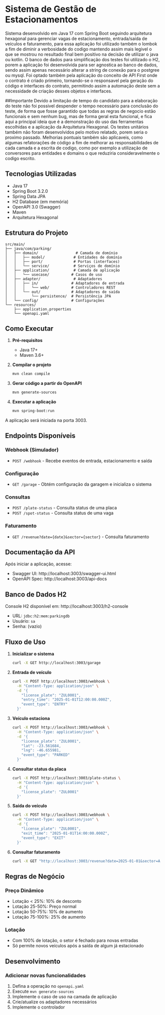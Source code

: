 # Sistema de Gestão de Estacionamentos

Sistema desenvolvido em Java 17 com Spring Boot seguindo arquitetura hexagonal para gerenciar vagas de estacionamento, entrada/saída de veículos e faturamento, para essa aplicação foi utilizado também o lombok a fim de diminir a verbosidade do 
codigo mantendo assim mais legivel o que se mostrou no resultado final bem positivo na decisão de utilizar o java ou kotlin.
O banco de dados para simplificação dos testes foi utilizado o H2, porem a aplicação foi desenvolvida para ser agnostica ao banco de dados, sendo assim apenas necessário alterar a string de conexão para o postgree ou mysql.
Foi optado também pela aplicação do conceito de API First onde o contrato é criado primeiro, tornando-se o responsavel pela geração do código e interfaces do contrato, permitindo assim a automação deste sem a necessidade de criação desses objetos e interfaces. 

##Importante
Devido a limitação de tempo do candidato para a elaboração do teste não foi possivel despender o tempo necessário para conclusão do teste, de forma que fosse garantido que todas as regras de negocio estão funcionais e sem nenhum bug, mas de forma geral esta funcional, e fica aqui a principal ideia que é a demonstração do uso das ferramentas escolhidas e a aplicação da Arquitetura Hexagonal. 
Os testes unitários também não foram desenvolvidos pelo motivo relatado, porem seria o proximo passado. 
Melhorias pontuais também são aplicaveis, como algumas refatorações de código a fim de melhorar as responsabilidades de cada camada e a escrita de codigo, como por exemplo a utilização de conversores para entidades e domains o que reduziria consideravelmente o codigo escrito. 

## Tecnologias Utilizadas

- Java 17
- Spring Boot 3.2.0
- Spring Data JPA
- H2 Database (em memória)
- OpenAPI 3.0 (Swagger)
- Maven
- Arquitetura Hexagonal

## Estrutura do Projeto

```
src/main/
├── java/com/parking/
│   ├── domain/                 # Camada de domínio
│   │   ├── model/             # Entidades de domínio
│   │   ├── port/              # Portas (interfaces)
│   │   └── service/           # Serviços de domínio
│   ├── application/           # Camada de aplicação
│   │   └── usecase/          # Casos de uso
│   ├── adapter/               # Adaptadores
│   │   ├── in/               # Adaptadores de entrada
│   │   │   └── web/          # Controladores REST
│   │   └── out/              # Adaptadores de saída
│   │       └── persistence/  # Persistência JPA
│   └── config/               # Configurações
└── resources/
    ├── application.properties
    └── openapi.yaml
```

## Como Executar

1. **Pré-requisitos**
   - Java 17+
   - Maven 3.6+

2. **Compilar o projeto**
   ```bash
   mvn clean compile
   ```

3. **Gerar código a partir do OpenAPI**
   ```bash
   mvn generate-sources
   ```

4. **Executar a aplicação**
   ```bash
   mvn spring-boot:run
   ```

A aplicação será iniciada na porta 3003.

## Endpoints Disponíveis

### Webhook (Simulador)
- `POST /webhook` - Recebe eventos de entrada, estacionamento e saída

### Configuração
- `GET /garage` - Obtém configuração da garagem e inicializa o sistema

### Consultas
- `POST /plate-status` - Consulta status de uma placa
- `POST /spot-status` - Consulta status de uma vaga

### Faturamento
- `GET /revenue?date={date}&sector={sector}` - Consulta faturamento

## Documentação da API

Após iniciar a aplicação, acesse:
- Swagger UI: http://localhost:3003/swagger-ui.html
- OpenAPI Spec: http://localhost:3003/api-docs

## Banco de Dados H2

Console H2 disponível em: http://localhost:3003/h2-console
- URL: `jdbc:h2:mem:parkingdb`
- Usuário: `sa`
- Senha: (vazio)

## Fluxo de Uso

1. **Inicializar o sistema**
   ```bash
   curl -X GET http://localhost:3003/garage
   ```

2. **Entrada de veículo**
   ```bash
   curl -X POST http://localhost:3003/webhook \
     -H "Content-Type: application/json" \
     -d '{
       "license_plate": "ZUL0001",
       "entry_time": "2025-01-01T12:00:00.000Z",
       "event_type": "ENTRY"
     }'
   ```

3. **Veículo estaciona**
   ```bash
   curl -X POST http://localhost:3003/webhook \
     -H "Content-Type: application/json" \
     -d '{
       "license_plate": "ZUL0001",
       "lat": -23.561684,
       "lng": -46.655981,
       "event_type": "PARKED"
     }'
   ```

4. **Consultar status da placa**
   ```bash
   curl -X POST http://localhost:3003/plate-status \
     -H "Content-Type: application/json" \
     -d '{
       "license_plate": "ZUL0001"
     }'
   ```

5. **Saída do veículo**
   ```bash
   curl -X POST http://localhost:3003/webhook \
     -H "Content-Type: application/json" \
     -d '{
       "license_plate": "ZUL0001",
       "exit_time": "2025-01-01T14:00:00.000Z",
       "event_type": "EXIT"
     }'
   ```

6. **Consultar faturamento**
   ```bash
   curl -X GET "http://localhost:3003/revenue?date=2025-01-01&sector=A"
   ```

## Regras de Negócio

### Preço Dinâmico
- Lotação < 25%: 10% de desconto
- Lotação 25-50%: Preço normal
- Lotação 50-75%: 10% de aumento
- Lotação 75-100%: 25% de aumento

### Lotação
- Com 100% de lotação, o setor é fechado para novas entradas
- Só permite novos veículos após a saída de algum já estacionado

## Desenvolvimento

### Adicionar novas funcionalidades
1. Defina a operação no `openapi.yaml`
2. Execute `mvn generate-sources`
3. Implemente o caso de uso na camada de aplicação
4. Crie/atualize os adaptadores necessários
5. Implemente o controlador